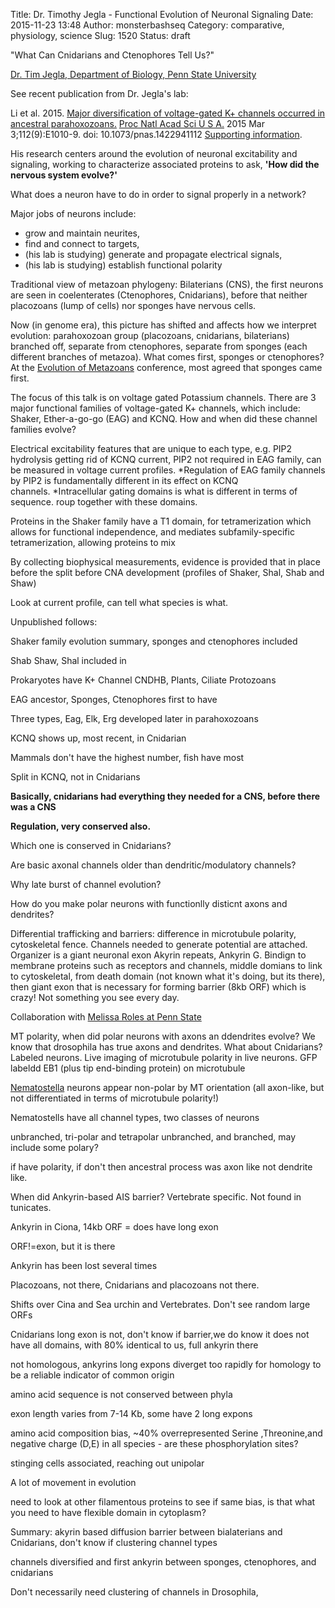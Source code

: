 Title: Dr. Timothy Jegla - Functional Evolution of Neuronal Signaling
Date: 2015-11-23 13:48
Author: monsterbashseq
Category: comparative, physiology, science
Slug: 1520
Status: draft

"What Can Cnidarians and Ctenophores Tell Us?"

[Dr. Tim Jegla, Department of Biology, Penn State
University](http://bio.psu.edu/directory/tjj3)

See recent publication from Dr. Jegla's lab:

Li et al. 2015. [Major diversification of voltage-gated K+ channels
occurred in ancestral
parahoxozoans.](http://www.pnas.org/content/112/9/E1010.full.pdf) [Proc
Natl Acad Sci U S
A.](http://www.ncbi.nlm.nih.gov/pubmed/25691740# "Proceedings of the National Academy of Sciences of the United States of America.")
2015 Mar 3;112(9):E1010-9. doi: 10.1073/pnas.1422941112 [Supporting
information](http://www.pnas.org/content/suppl/2015/02/11/1422941112.DCSupplemental/pnas.201422941SI.pdf#nameddest=STXT).

His research centers around the evolution of neuronal excitability and
signaling, working to characterize associated proteins to ask, **'How
did the nervous system evolve?'**

What does a neuron have to do in order to signal properly in a network?

Major jobs of neurons include:

-   grow and maintain neurites,
-   find and connect to targets,
-   (his lab is studying) generate and propagate electrical signals,
-   (his lab is studying) establish functional polarity

Traditional view of metazoan phylogeny: Bilaterians (CNS), the first
neurons are seen in coelenterates (Ctenophores, Cnidarians), before that
neither placozoans (lump of cells) nor sponges have nervous cells.

Now (in genome era), this picture has shifted and affects how we
interpret evolution: parahoxozoan group (placozoans, cnidarians,
bilaterians) branched off, separate from ctenophores, separate from
sponges (each different branches of metazoa). What comes first, sponges
or ctenophores? At the [Evolution of
Metazoans](http://spongex2015.sciencesconf.org/) conference, most agreed
that sponges came first.

The focus of this talk is on voltage gated Potassium channels. There are
3 major functional families of voltage-gated K+ channels, which include:
Shaker, Ether-a-go-go (EAG) and KCNQ. How and when did these channel
families evolve?

Electrical excitability features that are unique to each type, e.g. PIP2
hydrolysis getting rid of KCNQ current, PIP2 not required in EAG family,
can be measured in voltage current profiles. *Regulation of EAG family
channels by PIP2 is fundamentally different in its effect on KCNQ
channels. *Intracellular gating domains is what is different in terms of
sequence. roup together with these domains.

Proteins in the Shaker family have a T1 domain, for tetramerization
which allows for functional independence, and mediates
subfamily-specific tetramerization, allowing proteins to mix

By collecting biophysical measurements, evidence is provided that in
place before the split before CNA development (profiles of Shaker, Shal,
Shab and Shaw)

Look at current profile, can tell what species is what.

Unpublished follows:

Shaker family evolution summary, sponges and ctenophores included

Shab Shaw, Shal included in

Prokaryotes have K+ Channel CNDHB, Plants, Ciliate Protozoans

EAG ancestor, Sponges, Ctenophores first to have

Three types, Eag, Elk, Erg developed later in parahoxozoans

KCNQ shows up, most recent, in Cnidarian

Mammals don't have the highest number, fish have most

Split in KCNQ, not in Cnidarians

**Basically, cnidarians had everything they needed for a CNS, before
there was a CNS**

**Regulation, very conserved also.**

Which one is conserved in Cnidarians?

Are basic axonal channels older than dendritic/modulatory channels?

Why late burst of channel evolution?

How do you make polar neurons with functionlly disticnt axons and
dendrites?

Differential trafficking and barriers: difference in microtubule
polarity, cytoskeletal fence. Channels needed to generate potential are
attached. Organizer is a giant neuronal exon Akyrin repeats, Ankyrin G.
Bindign to membrane proteins such as receptors and channels, middle
domians to link to cytoskeletal, from death domain (not known what it's
doing, but its there), then giant exon that is necessary for forming
barrier (8kb ORF) which is crazy! Not something you see every day.

Collaboration with [Melissa Roles at Penn
State](https://rollslab.wordpress.com/)

MT polarity, when did polar neurons with axons an ddendrites evolve? We
know that drosophila has true axons and dendrites. What about
Cnidarians? Labeled neurons. Live imaging of microtubule polarity in
live neurons. GFP labeldd EB1 (plus tip end-binding protein) on
microtubule

[Nematostella](https://www.sciencemag.org/content/317/5834/86.short)
neurons appear non-polar by MT orientation (all axon-like, but not
differentiated in terms of microtubule polarity!)

Nematostells have all channel types, two classes of neurons

unbranched, tri-polar and tetrapolar unbranched, and branched, may
include some polary?

if have polarity, if don't then ancestral process was axon like not
dendrite like.

When did Ankyrin-based AIS barrier? Vertebrate specific. Not found in
tunicates.

Ankyrin in Ciona, 14kb ORF = does have long exon

ORF!=exon, but it is there

Ankyrin has been lost several times

Placozoans, not there, Cnidarians and placozoans not there.

Shifts over Cina and Sea urchin and Vertebrates. Don't see random large
ORFs

Cnidarians long exon is not, don't know if barrier,we do know it does
not have all domains, with 80% identical to us, full ankyrin there

not homologous, ankyrins long expons diverget too rapidly for homology
to be a reliable indicator of common origin

amino acid sequence is not conserved between phyla

exon length varies from 7-14 Kb, some have 2 long expons

amino acid composition bias, \~40% overrepresented Serine ,Threonine,and
negative charge (D,E) in all species - are these phosphorylation sites?

stinging cells associated, reaching out unipolar

A lot of movement in evolution

need to look at other filamentous proteins to see if same bias, is that
what you need to have flexible domain in cytoplasm?

Summary: akyrin based diffusion barrier between bialaterians and
Cnidarians, don't know if clustering channel types

channels diversified and first ankyrin between sponges, ctenophores, and
cnidarians

Don't necessarily need clustering of channels in Drosophila,

 

